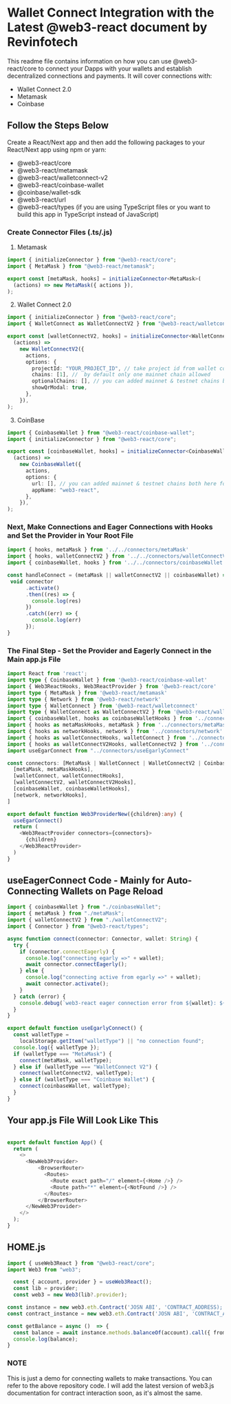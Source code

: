 # Wallet Connect Integration with the Latest @web3-react document by Revinfotech

This readme file contains information on how you can use @web3-react/core to connect your Dapps with your wallets and establish decentralized connections and payments. It will cover connections with:

- Wallet Connect 2.0
- Metamask
- Coinbase

## Follow the Steps Below

Create a React/Next app and then add the following packages to your React/Next app using npm or yarn:

- @web3-react/core
- @web3-react/metamask
- @web3-react/walletconnect-v2
- @web3-react/coinbase-wallet
- @coinbase/wallet-sdk
- @web3-react/url
- @web3-react/types (if you are using TypeScript files or you want to build this app in TypeScript instead of JavaScript)

### Create Connector Files (.ts/.js)

1. Metamask

```typescript
import { initializeConnector } from "@web3-react/core";
import { MetaMask } from "@web3-react/metamask";

export const [metaMask, hooks] = initializeConnector<MetaMask>(
  (actions) => new MetaMask({ actions }),
);
```

2. Wallet Connect 2.0

```typescript
import { initializeConnector } from "@web3-react/core";
import { WalletConnect as WalletConnectV2 } from "@web3-react/walletconnect-v2";

export const [walletConnectV2, hooks] = initializeConnector<WalletConnectV2>(
  (actions) =>
    new WalletConnectV2({
      actions,
      options: {
        projectId: "YOUR_PROJECT_ID", // take project id from wallet connect 2.0 Visit https://walletconnect.com/ for more information.
        chains: [1], //  by default only one mainnet chain allowed
        optionalChains: [], // you can added mainnet & testnet chains both here for ex. [1, 4, 5,96,57....]
        showQrModal: true,
      },
    }),
);
```

3. CoinBase

```typescript
import { CoinbaseWallet } from "@web3-react/coinbase-wallet";
import { initializeConnector } from "@web3-react/core";

export const [coinbaseWallet, hooks] = initializeConnector<CoinbaseWallet>(
  (actions) =>
    new CoinbaseWallet({
      actions,
      options: {
        url: [], // you can added mainnet & testnet chains both here for ex. [1, 4, 5,96,57....]
        appName: "web3-react",
      },
    }),
);
```

### Next, Make Connections and Eager Connections with Hooks and Set the Provider in Your Root File

```typescript
import { hooks, metaMask } from '../../connectors/metaMask'
import { hooks, walletConnectV2 } from '../../connectors/walletConnectV2'
import { coinbaseWallet, hooks } from '../../connectors/coinbaseWallet'

const handleConnect = (metaMask || walletConnectV2 || coinbaseWallet) => { // you can get connecter from the above example
 void connector
      .activate()
      .then((res) => {
        console.log(res)
      })
      .catch((err) => {
        console.log(err)
      });
}

```

### The Final Step - Set the Provider and Eagerly Connect in the Main app.js File

```typescript
import React from 'react';
import type { CoinbaseWallet } from '@web3-react/coinbase-wallet'
import { Web3ReactHooks, Web3ReactProvider } from '@web3-react/core'
import type { MetaMask } from '@web3-react/metamask'
import type { Network } from '@web3-react/network'
import type { WalletConnect } from '@web3-react/walletconnect'
import type { WalletConnect as WalletConnectV2 } from '@web3-react/walletconnect-v2'
import { coinbaseWallet, hooks as coinbaseWalletHooks } from '../connectors/coinbaseWallet'
import { hooks as metaMaskHooks, metaMask } from '../connectors/metaMask'
import { hooks as networkHooks, network } from '../connectors/network'
import { hooks as walletConnectHooks, walletConnect } from '../connectors/walletConnect'
import { hooks as walletConnectV2Hooks, walletConnectV2 } from '../connectors/walletConnectV2'
import useEgarConnect from "../connectors/useEgarlyConnect"

const connectors: [MetaMask | WalletConnect | WalletConnectV2 | CoinbaseWallet | Network, Web3ReactHooks][] = [
  [metaMask, metaMaskHooks],
  [walletConnect, walletConnectHooks],
  [walletConnectV2, walletConnectV2Hooks],
  [coinbaseWallet, coinbaseWalletHooks],
  [network, networkHooks],
]

export default function Web3ProviderNew({children}:any) {
  useEgarConnect()
  return (
    <Web3ReactProvider connectors={connectors}>
      {children}
    </Web3ReactProvider>
  )
}
```

## useEagerConnect Code - Mainly for Auto-Connecting Wallets on Page Reload

```typescript
import { coinbaseWallet } from "./coinbaseWallet";
import { metaMask } from "./metaMask";
import { walletConnectV2 } from "./walletConnectV2";
import { Connector } from "@web3-react/types";

async function connect(connector: Connector, wallet: String) {
  try {
    if (connector.connectEagerly) {
      console.log("connecting egarly =>" + wallet);
      await connector.connectEagerly();
    } else {
      console.log("connecting active from egarly =>" + wallet);
      await connector.activate();
    }
  } catch (error) {
    console.debug(`web3-react eager connection error from ${wallet}: ${error}`);
  }
}

export default function useEgarlyConnect() {
  const walletType =
    localStorage.getItem("walletType") || "no connection found";
  console.log({ walletType });
  if (walletType === "MetaMask") {
    connect(metaMask, walletType);
  } else if (walletType === "WalletConnect V2") {
    connect(walletConnectV2, walletType);
  } else if (walletType === "Coinbase Wallet") {
    connect(coinbaseWallet, walletType);
  }
}
```

## Your app.js File Will Look Like This

```typescript

export default function App() {
  return (
    <>
      <NewWeb3Provider>
          <BrowserRouter>
            <Routes>
              <Route exact path="/" element={<Home />} />
              <Route path="*" element={<NotFound />} />
            </Routes>
          </BrowserRouter>
      </NewWeb3Provider>
    </>
  );
}

```

## HOME.js

```typescript
import { useWeb3React } from "@web3-react/core";
import Web3 from "web3";

  const { account, provider } = useWeb3React();
  const lib = provider;
  const web3 = new Web3(lib?.provider);

const instance = new web3.eth.Contract('JOSN ABI', 'CONTRACT_ADDRESS);
const contract_instance = new web3.eth.Contract('JOSN ABI', 'CONTRACT_ADDRESS');

const getBalance = async ()  => {
  const balance = await instance.methods.balanceOf(account).call({ from: account })
  console.log(balance);
}

```

### NOTE

This is just a demo for connecting wallets to make transactions. You can refer to the above repository code. I will add the latest version of web3.js documentation for contract interaction soon, as it's almost the same.
